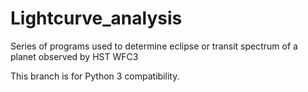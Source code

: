 # Lightcurve_analysis
Series of programs used to determine eclipse or transit spectrum of a planet observed by HST WFC3

This branch is for Python 3 compatibility.
